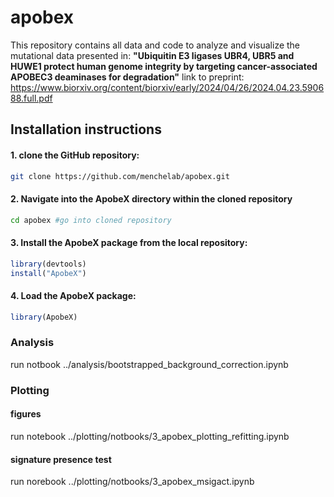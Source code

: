 # apobex

This repository contains all data and code to analyze and visualize the mutational data presented in:
**"Ubiquitin E3 ligases UBR4, UBR5 and HUWE1 protect human genome integrity by targeting cancer-associated APOBEC3 deaminases for degradation"**
link to preprint: https://www.biorxiv.org/content/biorxiv/early/2024/04/26/2024.04.23.590688.full.pdf

## Installation instructions

#### 1. clone the GitHub repository:
```bash
git clone https://github.com/menchelab/apobex.git
```
#### 2. Navigate into the ApobeX directory within the cloned repository
```bash
cd apobex #go into cloned repository
```
#### 3. Install the ApobeX package from the local repository:
```R
library(devtools)
install("ApobeX")
```
#### 4. Load the ApobeX package:
```R
library(ApobeX)
```

### Analysis
run notbook ../analysis/bootstrapped_background_correction.ipynb

### Plotting

#### figures
run notebook ../plotting/notbooks/3_apobex_plotting_refitting.ipynb

#### signature presence test
run norebook ../plotting/notbooks/3_apobex_msigact.ipynb

